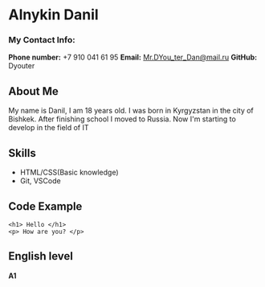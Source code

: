 # Alnykin Danil

### My Contact Info:
**Phone number:** +7 910 041 61 95
**Email:** Mr.DYou_ter_Dan@mail.ru
**GitHub:** Dyouter

## About Me
My name is Danil, I am 18 years old. I was born in Kyrgyzstan in the city of Bishkek. 
After finishing school I moved to Russia.
Now I'm starting to develop in the field of IT
## Skills
* HTML/CSS(Basic knowledge)
* Git, VSCode

## Code Example
```
<h1> Hello </h1>
<p> How are you? </p>
```

## English level
**A1**